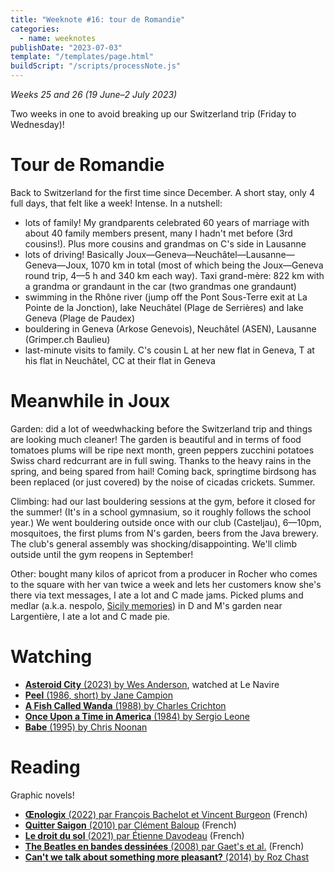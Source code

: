 ```yaml
---
title: "Weeknote #16: tour de Romandie"
categories:
  - name: weeknotes
publishDate: "2023-07-03"
template: "/templates/page.html"
buildScript: "/scripts/processNote.js"
---
```


_Weeks 25 and 26 (19 June–2 July 2023)_

Two weeks in one to avoid breaking up our Switzerland trip (Friday to Wednesday)!

# Tour de Romandie

Back to Switzerland for the first time since December. A short stay, only 4 full days, that felt like a week! Intense. In a nutshell:

- lots of family! My grandparents celebrated 60 years of marriage with about 40 family members present, many I hadn't met before (3rd cousins!). Plus more cousins and grandmas on C's side in Lausanne
- lots of driving! Basically Joux—Geneva—Neuchâtel—Lausanne—Geneva—Joux, 1070 km in total (most of which being the Joux—Geneva round trip, 4—5 h and 340 km each way). Taxi grand-mère: 822 km with a grandma or grandaunt in the car (two grandmas one grandaunt)
- swimming in the Rhône river (jump off the Pont Sous-Terre exit at La Pointe de la Jonction), lake Neuchâtel (Plage de Serrières) and lake Geneva (Plage de Paudex)
- bouldering in Geneva (Arkose Genevois), Neuchâtel (ASEN), Lausanne (Grimper.ch Baulieu)
- last-minute visits to family. C's cousin L at her new flat in Geneva, T at his flat in Neuchâtel, CC at their flat in Geneva

# Meanwhile in Joux

Garden: did a lot of weedwhacking before the Switzerland trip and things are looking much cleaner! The garden is beautiful and in terms of food tomatoes plums will be ripe next month, green peppers zucchini potatoes Swiss chard redcurrant are in full swing. Thanks to the heavy rains in the spring, and being spared from hail! Coming back, springtime birdsong has been replaced (or just covered) by the noise of cicadas crickets. Summer.

Climbing: had our last bouldering sessions at the gym, before it closed for the summer! (It's in a school gymnasium, so it roughly follows the school year.) We went bouldering outside once with our club (Casteljau), 6—10pm, mosquitoes, the first plums from N's garden, beers from the Java brewery. The club's general assembly was shocking/disappointing. We'll climb outside until the gym reopens in September!

Other: bought many kilos of apricot from a producer in Rocher who comes to the square with her van twice a week and lets her customers know she's there via text messages, I ate a lot and C made jams. Picked plums and medlar (a.k.a. nespolo, [Sicily memories](/notes/weeknote-12-road-trip-through-the-three-valli-of-sicily/)) in D and M's garden near Largentière, I ate a lot and C made pie.

# Watching

- [**Asteroid City** (2023) by Wes Anderson](/notes/asteroid-city-by-wes-anderson/), watched at Le Navire
- [**Peel** (1986, short) by Jane Campion](/notes/peel-by-jane-campion/)
- [**A Fish Called Wanda** (1988) by Charles Crichton](/notes/a-fish-called-wanda-by-charles-crichton/)
- [**Once Upon a Time in America** (1984) by Sergio Leone](/notes/once-upon-a-time-in-america-by-sergio-leone/)
- [**Babe** (1995) by Chris Noonan](/notes/babe-by-chris-noonan/)

# Reading

Graphic novels!

- [**Œnologix** (2022) par François Bachelot et Vincent Burgeon](/notes/oenologix-par-francois-bachelot-et-vincent-burgeon/) (French)
- [**Quitter Saigon** (2010) par Clément Baloup](/notes/quitter-saigon-par-clement-baloup/) (French)
- [**Le droit du sol** (2021) par Étienne Davodeau](/notes/le-droit-du-sol-par-etienne-davodeau/) (French)
- [**The Beatles en bandes dessinées** (2008) par Gaet's et al.](/notes/the-beatles-en-bandes-dessinees-par-gaets-et-al/) (French)
- [**Can't we talk about something more pleasant?** (2014) by Roz Chast](/notes/cant-we-talk-about-something-more-pleasant-by-roz-chast/)
